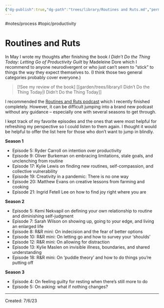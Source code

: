```yaml
---
{"dg-publish":true,"dg-path":"trees/library/Routines and Ruts.md","permalink":"/trees/library/routines-and-ruts/","created":"2024-12-14T11:48:08.924-05:00","updated":"2025-03-18T20:21:12.647-04:00"}
---
```


#notes/process #topic/productivity 
# Routines and Ruts

In May I wrote my thoughts after finishing the book _I Didn’t Do the Thing Today: Letting Go of Productivity Guilt_ by Madeleine Dore which I recommend to anyone neurodivergent or who just can’t seem to “stick” to things the way they expect themselves to. (I think those two general categories probably cover everyone.)

> [!See my review of the book]
> [[garden/trees/library/I Didn’t Do the Thing Today\|I Didn’t Do the Thing Today]]


I recommended the [Routines and Ruts podcast](https://extraordinaryroutines.com/podcast) which I recently finished completely. However, it can be difficult jumping into a brand new podcast without any guidance – especially one with several seasons to get through.

I kept track of my favorite episodes and the ones that were most helpful for refreshing my perspective so I could listen to them again. I thought it would be helpful to offer the list here for those who don’t want to jump in blindly.

**Season 1**

- Episode 5: Ryder Carroll on intention over productivity
- Episode 9: Oliver Burkeman on embracing limitations, stale goals, and unclenching from routine
- Episode 17: Kylie Lewis on finding new routines, self-compassion, and collective vulnerability
- Episode 19: Creativity in a pandemic: There is no one way
- Episode 20: Matthew Evans on creative lessons from farming and cooking
- Episode 21: Ingrid Fetell Lee on how to find joy right where you are

**Season 2**

- Episode 5: Kemi Nekvapil on defining your own relationship to routine and diminishing self-judgment
- Episode 7: Sarah Wilson on showing up, going to your edge, and living an enlarged life
- Episode 8: R&R mini: On indecision and the fear of better options
- Episode 10: R&R mini: On letting go and how to survey your ‘shoulds’
- Episode 12: R&R mini: On allowing for distraction
- Episode 13: Kylie Maslen on invisible illness, boundaries, and shared understanding
- Episode 18: R&R mini: On ‘puddle theory’ and how to do things you’re putting off

**Season 3**

- Episode 4: On feeling guilty for resting when there’s still more to do
- Episode 5: On asking: what if nothing changes?

---
Created: 7/6/23